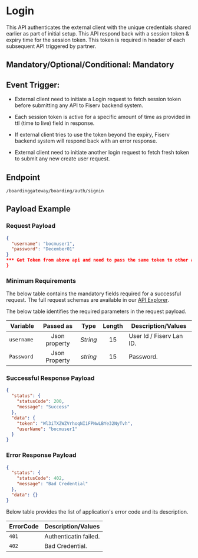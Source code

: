 # Login

This API authenticates the external client with the unique credentials shared earlier as part of initial setup. This API respond back with a session token & expiry time for the session token. This token is required in header of each subsequent API triggered by partner.

## Mandatory/Optional/Conditional: Mandatory

## Event Trigger:

* External client need to initiate a Login request to fetch session token before submitting any API to Fiserv backend system.

* Each session token is active for a specific amount of time as provided in ttl (time to live) field in response.

* If external client tries to use the token beyond the expiry, Fiserv backend system will respond back with an error response.

* External client need to initiate another login request to fetch fresh token to submit any new create user request.

## Endpoint

`/boardinggateway/boarding/auth/signin`

## Payload Example

### Request Payload

```json
{
  "username": "bocmuser1",
  "password": "December01"
}
*** Get Token from above api and need to pass the same token to other apies.***
}
``` 

### Minimum Requirements

The below table contains the mandatory fields required for a successful request. The full request schemas are available in our [API Explorer](../api/?type=get&path=/boardinggateway/boarding/auth/signin).

The below table identifies the required parameters in the request payload.

| Variable | Passed as | Type | Length | Description/Values |
| -------- | :-------: | :--: | :------------: | ------------------ |
| `username` | Json property | *String* | 15 | User Id / Fiserv Lan ID. |
| `Password ` | Json Property | *string* | 15 | Password. |

### Successful Response Payload

```json
{
  "status": {
    "statusCode": 200,
    "message": "Success"
  },
  "data": {
    "token": "Wl3iTXZWZVrhoqNIiFPNwLBYe32NyTvh",
    "userName": "bocmuser1"
  }
}
```

### Error Response Payload

```json
{
  "status": {
    "statusCode": 402,
    "message": "Bad Credential"
  },
  "data": {}
}
```

Below table provides the list of application's error code and its description.

| ErrorCode |  Description/Values |
| --------  | ------------------ |
| `401` | Authenticatin failed.|
| `402` | Bad Credential.|
